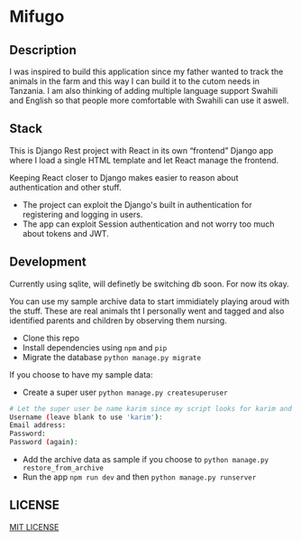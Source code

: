 # Mifugo

## Description

I was inspired to build this application since my father wanted to track the animals in the farm and this way I can build it to the cutom needs in Tanzania.
I am also thinking of adding multiple language support Swahili and English so that people more comfortable with Swahili can use it aswell.

## Stack

This is Django Rest project with React in its own “frontend” Django app where I load a single HTML template and let React manage the frontend.

Keeping React closer to Django makes easier to reason about authentication and other stuff.

- The project can exploit the Django's built in authentication for registering and logging in users.
- The app can exploit Session authentication and not worry too much about tokens and JWT.

## Development

Currently using sqlite, will definetly be switching db soon. For now its okay.

You can use my sample archive data to start immidiately playing aroud with the stuff.
These are real animals tht I personally went and tagged and also identified parents and children by observing them nursing.

- Clone this repo
- Install dependencies using `npm` and `pip`
- Migrate the database `python manage.py migrate`

If you choose to have my sample data:

- Create a super user `python manage.py createsuperuser`

```bash
# Let the super user be name karim since my script looks for karim and respect my data haha 😂
Username (leave blank to use 'karim'): 
Email address:
Password:
Password (again):
```

- Add the archive data as sample if you choose to `python manage.py restore_from_archive`
- Run the app `npm run dev` and then `python manage.py runserver`

## LICENSE

[MIT LICENSE](LICENSE)